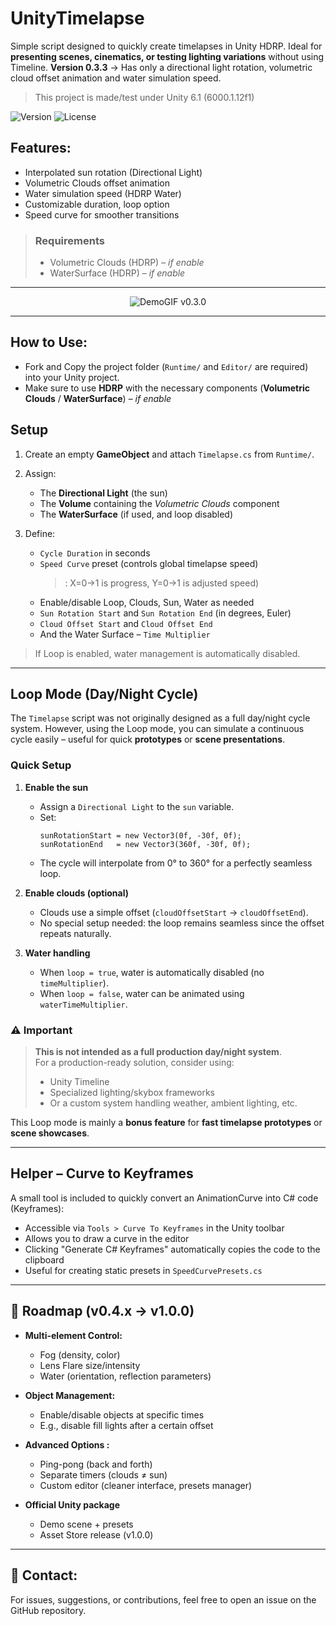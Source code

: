 # UnityTimelapse

Simple script designed to quickly create timelapses in Unity HDRP. Ideal for **presenting scenes, cinematics, or testing lighting variations** without using Timeline. **Version 0.3.3** -> Has only a directional light rotation, volumetric cloud offset animation and water simulation speed.

> This project is made/test under Unity 6.1 (6000.1.12f1)

![Version](https://img.shields.io/badge/version-v0.3.3-blue)
![License](https://img.shields.io/github/license/cfrBernard/UnityTimelapse)

## Features:
- Interpolated sun rotation (Directional Light)
- Volumetric Clouds offset animation
- Water simulation speed (HDRP Water)
- Customizable duration, loop option
- Speed curve for smoother transitions

> ### Requirements
> - Volumetric Clouds (HDRP) – *if enable*
> - WaterSurface (HDRP) – *if enable*

---

<p align="center">
  <img src="Assets/Demo/DemoGif_v0.3.0.gif" alt="DemoGIF v0.3.0" />
</p>

---

## How to Use:

- Fork and Copy the project folder (`Runtime/` and `Editor/` are required) into your Unity project.
- Make sure to use **HDRP** with the necessary components (**Volumetric Clouds** / **WaterSurface**) – *if enable*

## Setup

1. Create an empty **GameObject** and attach `Timelapse.cs` from `Runtime/`.
2. Assign:
    - The **Directional Light** (the sun)
    - The **Volume** containing the *Volumetric Clouds* component
    - The **WaterSurface** (if used, and loop disabled)

3. Define:
    - `Cycle Duration` in seconds
    - `Speed Curve` preset (controls global timelapse speed)
      > : X=0→1 is progress, Y=0→1 is adjusted speed)
    - Enable/disable Loop, Clouds, Sun, Water as needed
    - `Sun Rotation Start` and `Sun Rotation End` (in degrees, Euler)
    - `Cloud Offset Start` and `Cloud Offset End`
    - And the Water Surface – `Time Multiplier`


> If Loop is enabled, water management is automatically disabled.

---

## Loop Mode (Day/Night Cycle)

The `Timelapse` script was not originally designed as a full day/night cycle system. However, using the Loop mode, you can simulate a continuous cycle easily – useful for quick **prototypes** or **scene presentations**.

### Quick Setup

1. **Enable the sun**
    - Assign a `Directional Light` to the `sun` variable.
    - Set:
      ```
      sunRotationStart = new Vector3(0f, -30f, 0f);
      sunRotationEnd   = new Vector3(360f, -30f, 0f);
      ```
    - The cycle will interpolate from 0° to 360° for a perfectly seamless loop.

2. **Enable clouds (optional)**
    - Clouds use a simple offset (`cloudOffsetStart` → `cloudOffsetEnd`).
    - No special setup needed: the loop remains seamless since the offset repeats naturally.

3. **Water handling**
    - When `loop = true`, water is automatically disabled (no `timeMultiplier`).
    - When `loop = false`, water can be animated using `waterTimeMultiplier`.

### ⚠️ Important 
> **This is not intended as a full production day/night system**. <br>
> For a production-ready solution, consider using:
>   - Unity Timeline
>   - Specialized lighting/skybox frameworks
>   - Or a custom system handling weather, ambient lighting, etc.

This Loop mode is mainly a **bonus feature** for **fast timelapse prototypes** or **scene showcases**.

---

## Helper – Curve to Keyframes

A small tool is included to quickly convert an AnimationCurve into C# code (Keyframes):

- Accessible via `Tools > Curve To Keyframes` in the Unity toolbar
- Allows you to draw a curve in the editor
- Clicking "Generate C# Keyframes" automatically copies the code to the clipboard
- Useful for creating static presets in `SpeedCurvePresets.cs`

---

## 🔮 Roadmap (v0.4.x → v1.0.0)

- **Multi-element Control:**
    - Fog (density, color)
    - Lens Flare size/intensity
    - Water (orientation, reflection parameters)

- **Object Management:**
    - Enable/disable objects at specific times
    - E.g., disable fill lights after a certain offset

- **Advanced Options :**
    - Ping-pong (back and forth)
    - Separate timers (clouds ≠ sun)
    - Custom editor (cleaner interface, presets manager)

- **Official Unity package**
    - Demo scene + presets
    - Asset Store release (v1.0.0)

---

## 🤝 Contact:
For issues, suggestions, or contributions, feel free to open an issue on the GitHub repository.
